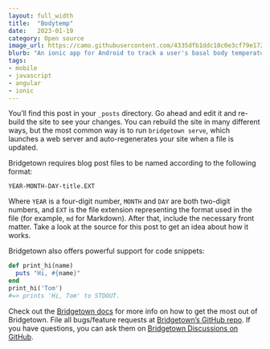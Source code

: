 ```yaml
---
layout: full_width
title:  "Bodytemp"
date:   2023-01-19
category: Open source
image_url: https://camo.githubusercontent.com/4335dfb1ddc10c0e3cf79e17249591b788ba5c61976a951d1dd1a03ee2b363f2/687474703a2f2f692e696d6775722e636f6d2f754c47477a75522e676966
blurb: "An ionic app for Android to track a user's basal body temperature for birth control."
tags:
- mobile
- javascript
- angular
- ionic
---
```


You’ll find this post in your `_posts` directory. Go ahead and edit it and re-build the site to see your changes. You can rebuild the site in many different ways, but the most common way is to run `bridgetown serve`, which launches a web server and auto-regenerates your site when a file is updated.

Bridgetown requires blog post files to be named according to the following format:

`YEAR-MONTH-DAY-title.EXT`

Where `YEAR` is a four-digit number, `MONTH` and `DAY` are both two-digit numbers, and `EXT` is the file extension representing the format used in the file (for example, `md` for Markdown). After that, include the necessary front matter. Take a look at the source for this post to get an idea about how it works.

Bridgetown also offers powerful support for code snippets:

```ruby
def print_hi(name)
  puts "Hi, #{name}"
end
print_hi('Tom')
#=> prints 'Hi, Tom' to STDOUT.
```

Check out the [Bridgetown docs](https://bridgetownrb.com/docs/) for more info on how to get the most out of Bridgetown. File all bugs/feature requests at [Bridgetown’s GitHub repo](https://github.com/bridgetownrb/bridgetown). If you have questions, you can ask them on [Bridgetown Discussions on GitHub](https://github.com/bridgetownrb/bridgetown/discussions).
